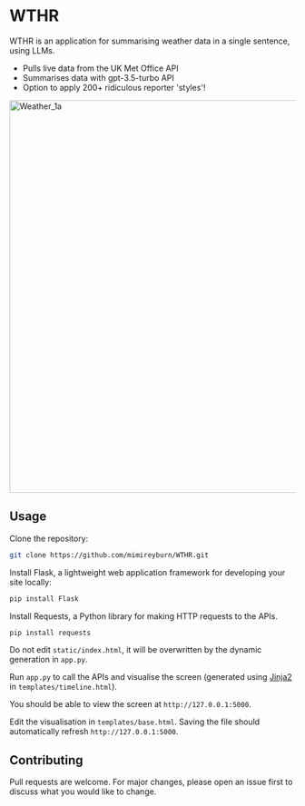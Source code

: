# WTHR

WTHR is an application for summarising weather data in a single sentence, using LLMs.

- Pulls live data from the UK Met Office API
- Summarises data with gpt-3.5-turbo API
- Option to apply 200+ ridiculous reporter 'styles'!

<img width="692" alt="Weather_1a" src="https://user-images.githubusercontent.com/32883278/235817723-427993ca-1077-44bf-bf9b-4f0aac88f900.png">

## Usage

Clone the repository:

```bash
git clone https://github.com/mimireyburn/WTHR.git
```

Install Flask, a lightweight web application framework for developing your site locally:

```bash
pip install Flask
```

Install Requests, a Python library for making HTTP requests to the APIs.

```bash
pip install requests
```

Do not edit `static/index.html`, it will be overwritten by the dynamic generation in `app.py`.

Run `app.py` to call the APIs and visualise the screen (generated using [Jinja2](https://palletsprojects.com/p/jinja/) in `templates/timeline.html`).

You should be able to view the screen at `http://127.0.0.1:5000`.

Edit the visualisation in `templates/base.html`. Saving the file should automatically refresh `http://127.0.0.1:5000`.

## Contributing

Pull requests are welcome. For major changes, please open an issue first to discuss what you would like to change.

